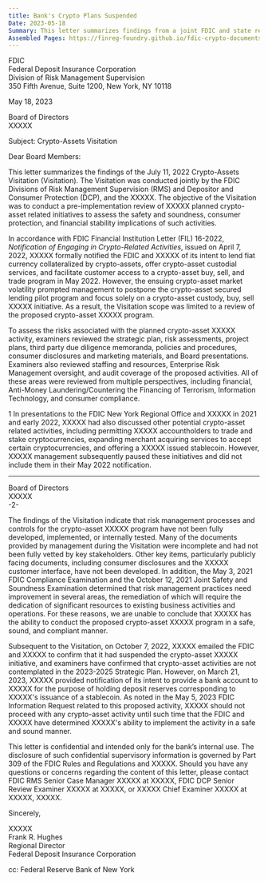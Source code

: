 ```yaml
---
title: Bank's Crypto Plans Suspended
Date: 2023-05-18
Summary: This letter summarizes findings from a joint FDIC and state regulator Crypto-Assets Visitation conducted to review a bank's planned crypto-asset initiatives. The bank had notified regulators of its intent to offer crypto-asset secured lending, custodial services, and a buy/sell/trade program, but later postponed the lending pilot and focused only on a crypto-asset custody and buy/sell program. The visitation found that risk management processes and controls for the program were not fully developed, implemented, or tested, with incomplete documentation and undeveloped consumer disclosures. Given these deficiencies and existing risk management issues identified in previous examinations, the FDIC could not conclude the bank could conduct the program safely and compliantly. The bank subsequently suspended the initiative but later notified regulators of its intent to provide an account to hold deposit reserves for a stablecoin issuer, prompting the FDIC to instruct the bank not to proceed with any crypto-asset activity until regulators determine it can be implemented safely. (AI-generated)
Assembled Pages: https://finreg-foundry.github.io/fdic-crypto-documents//assets/assembled_pages/pause_letter_2023-05-18.pdf
---
```

FDIC  
Federal Deposit Insurance Corporation  
Division of Risk Management Supervision  
350 Fifth Avenue, Suite 1200, New York, NY 10118  

May 18, 2023  

Board of Directors  
XXXXX  

Subject: Crypto-Assets Visitation  

Dear Board Members:  

This letter summarizes the findings of the July 11, 2022 Crypto-Assets Visitation (Visitation). The Visitation was conducted jointly by the FDIC Divisions of Risk Management Supervision (RMS) and Depositor and Consumer Protection (DCP), and the XXXXX. The objective of the Visitation was to conduct a pre-implementation review of XXXXX planned crypto-asset related initiatives to assess the safety and soundness, consumer protection, and financial stability implications of such activities.  

In accordance with FDIC Financial Institution Letter (FIL) 16-2022, *Notification of Engaging in Crypto-Related Activities*, issued on April 7, 2022, XXXXX formally notified the FDIC and XXXXX of its intent to lend fiat currency collateralized by crypto-assets, offer crypto-asset custodial services, and facilitate customer access to a crypto-asset buy, sell, and trade program in May 2022. However, the ensuing crypto-asset market volatility prompted management to postpone the crypto-asset secured lending pilot program and focus solely on a crypto-asset custody, buy, sell XXXXX initiative. As a result, the Visitation scope was limited to a review of the proposed crypto-asset XXXXX program.  

To assess the risks associated with the planned crypto-asset XXXXX activity, examiners reviewed the strategic plan, risk assessments, project plans, third party due diligence memoranda, policies and procedures, consumer disclosures and marketing materials, and Board presentations. Examiners also reviewed staffing and resources, Enterprise Risk Management oversight, and audit coverage of the proposed activities. All of these areas were reviewed from multiple perspectives, including financial, Anti-Money Laundering/Countering the Financing of Terrorism, Information Technology, and consumer compliance.  

1 In presentations to the FDIC New York Regional Office and XXXXX in 2021 and early 2022, XXXXX had also discussed other potential crypto-asset related activities, including permitting XXXXX accountholders to trade and stake cryptocurrencies, expanding merchant acquiring services to accept certain cryptocurrencies, and offering a XXXXX issued stablecoin. However, XXXXX management subsequently paused these initiatives and did not include them in their May 2022 notification.

---

Board of Directors  
XXXXX  
-2-

The findings of the Visitation indicate that risk management processes and controls for the crypto-asset XXXXX program have not been fully developed, implemented, or internally tested. Many of the documents provided by management during the Visitation were incomplete and had not been fully vetted by key stakeholders. Other key items, particularly publicly facing documents, including consumer disclosures and the XXXXX customer interface, have not been developed. In addition, the May 3, 2021 FDIC Compliance Examination and the October 12, 2021 Joint Safety and Soundness Examination determined that risk management practices need improvement in several areas, the remediation of which will require the dedication of significant resources to existing business activities and operations. For these reasons, we are unable to conclude that XXXXX has the ability to conduct the proposed crypto-asset XXXXX program in a safe, sound, and compliant manner.

Subsequent to the Visitation, on October 7, 2022, XXXXX emailed the FDIC and XXXXX to confirm that it had suspended the crypto-asset XXXXX initiative, and examiners have confirmed that crypto-asset activities are not contemplated in the 2023-2025 Strategic Plan. However, on March 21, 2023, XXXXX provided notification of its intent to provide a bank account to XXXXX for the purpose of holding deposit reserves corresponding to XXXXX's issuance of a stablecoin. As noted in the May 5, 2023 FDIC Information Request related to this proposed activity, XXXXX should not proceed with any crypto-asset activity until such time that the FDIC and XXXXX have determined XXXXX's ability to implement the activity in a safe and sound manner.

This letter is confidential and intended only for the bank’s internal use. The disclosure of such confidential supervisory information is governed by Part 309 of the FDIC Rules and Regulations and XXXXX. Should you have any questions or concerns regarding the content of this letter, please contact FDIC RMS Senior Case Manager XXXXX at XXXXX, FDIC DCP Senior Review Examiner XXXXX at XXXXX, or XXXXX Chief Examiner XXXXX at XXXXX, XXXXX.

Sincerely,

XXXXX  
Frank R. Hughes  
Regional Director  
Federal Deposit Insurance Corporation  

cc: Federal Reserve Bank of New York